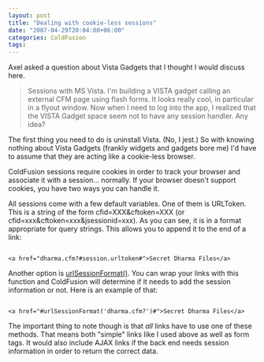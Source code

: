 ```yaml
---
layout: post
title: "Dealing with cookie-less sessions"
date: "2007-04-29T20:04:00+06:00"
categories: ColdFusion 
tags: 
---
```


Axel asked a question about Vista Gadgets that I thought I would discuss here.

<blockquote>
Sessions with MS Vista. I'm building a VISTA gadget calling an
external CFM page using flash forms. It looks really cool, in particular in a flyout window. Now when I need to log into the app, I realized that the VISTA Gadget space seem not to have any session handler.  Any idea? 
</blockquote>

The first thing you need to do is uninstall Vista. (No, I jest.) So with knowing nothing about Vista Gadgets (frankly widgets and gadgets bore me) I'd have to assume that they are acting like a cookie-less browser. 

ColdFusion sessions require cookies in order to track your browser and associate it with a session... normally. If your browser doesn't support cookies, you have two ways you can handle it.

All sessions come with a few default variables. One of them is URLToken. This is a string of the form cfid=XXX&cftoken=XXX (or cfid=xxx&cftoken=xxx&jsessionid=xxx). As you can see, it is in a format appropriate for query strings. This allows you to append it to the end of a link:

<code>
&lt;a href="dharma.cfm?#session.urltoken#"&gt;Secret Dharma Files&lt;/a&gt;
</code>

Another option is <a href="http://www.cfquickdocs.com/?getDoc=URLSessionFormat">urlSessionFormat()</a>. You can wrap your links with this function and ColdFusion will determine if it needs to add the session information or not. Here is an example of that:

<code>
&lt;a href="#urlSessionFormat('dharma.cfm?')#"&gt;Secret Dharma Files&lt;/a&gt;
</code>
 
The important thing to note though is that <i>all</i> links have to use one of these methods. That means both "simple" links like I used above as well as form tags. It would also include AJAX links if the back end needs session information in order to return the correct data.